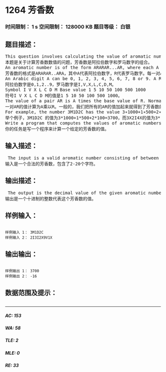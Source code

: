 # 1264 芳香数   
### 时间限制： 1 s     空间限制： 128000 KB     题目等级： 白银  
## 题目描述：  

<pre>
This question involves calculating the value of aromatic numbers which are a combination of Arabic digits and Roman numerals.
本题是关于计算芳香数数值的问题，芳香数是阿拉伯数字和罗马数字的组合。
An aromatic number is of the form ARARAR...AR, where each A is an Arabic digit, and each R is a Roman numeral. Each pair AR contributes a value described below, and by adding or subtracting these values together we get the value of the entire aromatic number.
芳香数的格式是ARARAR..ARA，其中A代表阿拉伯数字，R代表罗马数字。每一对AR按照下面的计算方式计算一个值，通过把这些数值加减起来，就得到了整个芳香数的数值。
An Arabic digit A can be 0, 1, 2, 3, 4, 5, 6, 7, 8 or 9. A Roman numeral R is one of the seven letters I, V, X, L, C, D, or M. Each Roman numeral has a base value:
阿拉伯数字是0,1,2..9，罗马数字是I,V,X,L,C,D,M。
Symbol I V X L C D M Base value 1 5 10 50 100 500 1000
符号I V X L C D M的值是1 5 10 50 100 500 1000。
The value of a pair AR is A times the base value of R. Normally, you add up the values of the pairs to get the overall value. However, wherever there are consecutive symbols ARA0R0 with R0 having a strictly bigger base value than R, the value of pair AR must be subtracted from the total, instead of being added.
一对AR的值计算为A乘以R。一般的，我们把所有的AR的值加起来就得到了芳香数的值。但是如果存在连续的两个数对ARA0R0，其中R0严格大于R的话，则需要减去AR的值，而不是加上。
For example, the number 3M1D2C has the value 3∗1000+1∗500+2∗100 = 3700 and 3X2I4X has the value 3 ∗ 10 − 2 ∗ 1 + 4 ∗ 10 = 68.
举个例子，3M1D2C 的值为3*1000+1*500+2*100=3700，而3X2I4X的值为3*10-2*1+4*10=68
Write a program that computes the values of aromatic numbers.
你的任务是写一个程序来计算一个给定的芳香数的值。
</pre>
  
  
## 输入描述：  

<pre>
 The input is a valid aromatic number consisting of between 2 and 20 symbols.
输入是一个合法的芳香数，包含了2-20个字符。
</pre>
  
  
## 输出描述：  

<pre>
 The output is the decimal value of the given aromatic number.
输出是一个十进制的整数代表这个芳香数的值。
</pre>
  
  
## 样例输入：  

<pre><code>
样例输入 1： 3M1D2C
样例输入 2： 2I3I2X9V1X
</code></pre>
  
  
## 输出输出：  

<pre><code>
样例输出 1： 3700
样例输出 2： -16
</code></pre>
  
  
## 数据范围及提示：  

<pre>
</pre>
  
  
***  

##### AC: 153  
##### WA: 58  
##### TLE: 2  
##### MLE: 0  
##### RE: 33  

